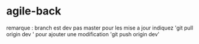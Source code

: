 # agile-back
remarque : branch est dev pas master 
pour les mise a jour indiquez 'git pull origin dev '
pour ajouter une modification 'git push origin dev'
